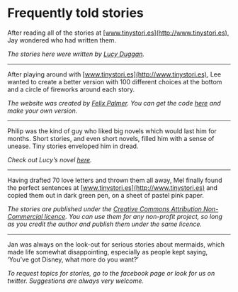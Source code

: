 Frequently told stories
=======================
After reading all of the stories at [www.tinystori.es](http://www.tinystori.es), Jay wondered who had written them.*The stories here were written by [Lucy Duggan](http://www.peerpress.co.uk/lucyduggan.html).* 

-----------------------------------------------------------------------------------------After playing around with [www.tinystori.es](http://www.tinystori.es), Lee wanted to create a better version with 100 different choices at the bottom and a circle of fireworks around each story.*The website was created by [Felix Palmer](http://www.pheelicks.com). You can get the code [here](https://github.com/lucyduggan/tinystories) and make your own version.*

-----------------------------------------------------------------------------------------Philip was the kind of guy who liked big novels which would last him for months. Short stories, and even short novels, filled him with a sense of unease. Tiny stories enveloped him in dread.*Check out Lucy’s novel [here](http://www.peerpress.co.uk/tendrils.html).*

-----------------------------------------------------------------------------------------Having drafted 70 love letters and thrown them all away, Mel finally found the perfect sentences at [www.tinystori.es](http://www.tinystori.es) and copied them out in dark green pen, on a sheet of pastel pink paper.*The stories are published under the [Creative Commons Attribution Non-Commercial licence](http://creativecommons.org/licenses/by-nc/4.0/). You can use them for any non-profit project, so long as you credit the author and publish them under the same licence.*

-----------------------------------------------------------------------------------------Jan was always on the look-out for serious stories about mermaids, which made life somewhat disappointing, especially as people kept saying, ‘You’ve got Disney, what more do you want?’*To request topics for stories, go to the facebook page or look for us on twitter. Suggestions are always very welcome.*
